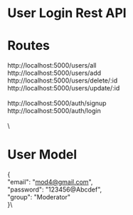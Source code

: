 # User Login Rest API

# Routes

http://localhost:5000/users/all \
http://localhost:5000/users/add \
http://localhost:5000/users/delete/:id \
http://localhost:5000/users/update/:id \
\
http://localhost:5000/auth/signup \
http://localhost:5000/auth/login \
\
\
# User Model
   {\
        "email": "mod4@gmail.com",\
        "password": "123456@Abcdef",\
        "group": "Moderator"\
   }\
